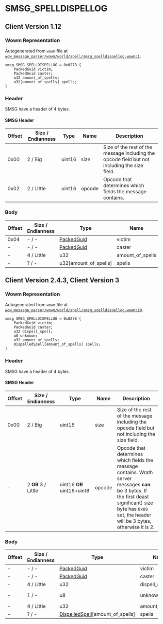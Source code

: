 # SMSG_SPELLDISPELLOG

## Client Version 1.12

### Wowm Representation

Autogenerated from `wowm` file at [`wow_message_parser/wowm/world/spell/smsg_spelldispellog.wowm:1`](https://github.com/gtker/wow_messages/tree/main/wow_message_parser/wowm/world/spell/smsg_spelldispellog.wowm#L1).
```rust,ignore
smsg SMSG_SPELLDISPELLOG = 0x027B {
    PackedGuid victim;
    PackedGuid caster;
    u32 amount_of_spells;
    u32[amount_of_spells] spells;
}
```
### Header

SMSG have a header of 4 bytes.

#### SMSG Header

| Offset | Size / Endianness | Type   | Name   | Description |
| ------ | ----------------- | ------ | ------ | ----------- |
| 0x00   | 2 / Big           | uint16 | size   | Size of the rest of the message including the opcode field but not including the size field.|
| 0x02   | 2 / Little        | uint16 | opcode | Opcode that determines which fields the message contains.|

### Body

| Offset | Size / Endianness | Type | Name | Description | Comment |
| ------ | ----------------- | ---- | ---- | ----------- | ------- |
| 0x04 | - / - | [PackedGuid](../types/packed-guid.md) | victim |  |  |
| - | - / - | [PackedGuid](../types/packed-guid.md) | caster |  |  |
| - | 4 / Little | u32 | amount_of_spells |  |  |
| - | ? / - | u32[amount_of_spells] | spells |  |  |

## Client Version 2.4.3, Client Version 3

### Wowm Representation

Autogenerated from `wowm` file at [`wow_message_parser/wowm/world/spell/smsg_spelldispellog.wowm:10`](https://github.com/gtker/wow_messages/tree/main/wow_message_parser/wowm/world/spell/smsg_spelldispellog.wowm#L10).
```rust,ignore
smsg SMSG_SPELLDISPELLOG = 0x027B {
    PackedGuid victim;
    PackedGuid caster;
    u32 dispell_spell;
    u8 unknown;
    u32 amount_of_spells;
    DispelledSpell[amount_of_spells] spells;
}
```
### Header

SMSG have a header of 4 bytes.

#### SMSG Header

| Offset | Size / Endianness | Type   | Name   | Description |
| ------ | ----------------- | ------ | ------ | ----------- |
| 0x00   | 2 / Big           | uint16 | size   | Size of the rest of the message including the opcode field but not including the size field.|
| -      | 2 **OR** 3 / Little| uint16 **OR** uint16+uint8 | opcode | Opcode that determines which fields the message contains. Wrath server messages **can** be 3 bytes. If the first (least significant) size byte has `0x80` set, the header will be 3 bytes, otherwise it is 2. |

### Body

| Offset | Size / Endianness | Type | Name | Description | Comment |
| ------ | ----------------- | ---- | ---- | ----------- | ------- |
| - | - / - | [PackedGuid](../types/packed-guid.md) | victim |  |  |
| - | - / - | [PackedGuid](../types/packed-guid.md) | caster |  |  |
| - | 4 / Little | u32 | dispell_spell |  |  |
| - | 1 / - | u8 | unknown |  | mangosone: unused |
| - | 4 / Little | u32 | amount_of_spells |  |  |
| - | ? / - | [DispelledSpell](dispelledspell.md)[amount_of_spells] | spells |  |  |


